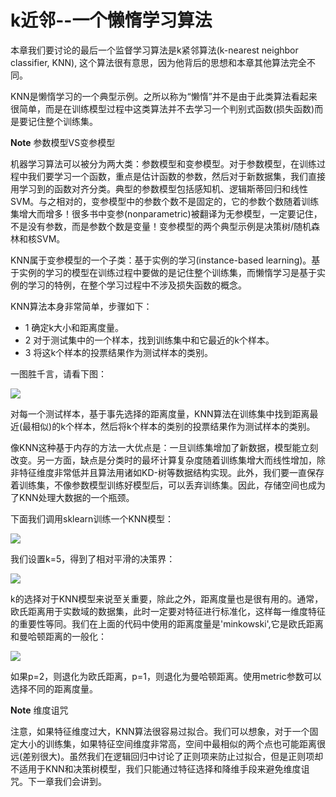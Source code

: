
# k近邻--一个懒惰学习算法

本章我们要讨论的最后一个监督学习算法是k紧邻算法(k-nearest neighbor classifier, KNN), 这个算法很有意思，因为他背后的思想和本章其他算法完全不同。


KNN是懒惰学习的一个典型示例。之所以称为“懒惰”并不是由于此类算法看起来很简单，而是在训练模型过程中这类算法并不去学习一个判别式函数(损失函数)而是要记住整个训练集。


**Note** 参数模型VS变参模型

机器学习算法可以被分为两大类：参数模型和变参模型。对于参数模型，在训练过程中我们要学习一个函数，重点是估计函数的参数，然后对于新数据集，我们直接用学习到的函数对齐分类。典型的参数模型包括感知机、逻辑斯蒂回归和线性SVM。与之相对的，变参模型中的参数个数不是固定的，它的参数个数随着训练集增大而增多！很多书中变参(nonparametric)被翻译为无参模型，一定要记住，不是没有参数，而是参数个数是变量！变参模型的两个典型示例是决策树/随机森林和核SVM。

KNN属于变参模型的一个子类：基于实例的学习(instance-based learning)。基于实例的学习的模型在训练过程中要做的是记住整个训练集，而懒惰学习是基于实例的学习的特例，在整个学习过程中不涉及损失函数的概念。


KNN算法本身非常简单，步骤如下：
* 1 确定k大小和距离度量。
* 2 对于测试集中的一个样本，找到训练集中和它最近的k个样本。
* 3 将这k个样本的投票结果作为测试样本的类别。

一图胜千言，请看下图：



![](https://ooo.0o0.ooo/2016/06/22/576a3afd1bb03.png)



对每一个测试样本，基于事先选择的距离度量，KNN算法在训练集中找到距离最近(最相似)的k个样本，然后将k个样本的类别的投票结果作为测试样本的类别。


像KNN这种基于内存的方法一大优点是：一旦训练集增加了新数据，模型能立刻改变。另一方面，缺点是分类时的最坏计算复杂度随着训练集增大而线性增加，除非特征维度非常低并且算法用诸如KD-树等数据结构实现。此外，我们要一直保存着训练集，不像参数模型训练好模型后，可以丢弃训练集。因此，存储空间也成为了KNN处理大数据的一个瓶颈。


下面我们调用sklearn训练一个KNN模型：















![](https://ooo.0o0.ooo/2016/06/22/576a3fe9eaaa6.png)


我们设置k=5，得到了相对平滑的决策界：

![](https://ooo.0o0.ooo/2016/06/22/576a401c0be9b.png)


k的选择对于KNN模型来说至关重要，除此之外，距离度量也是很有用的。通常，欧氏距离用于实数域的数据集，此时一定要对特征进行标准化，这样每一维度特征的重要性等同。我们在上面的代码中使用的距离度量是'minkowski',它是欧氏距离和曼哈顿距离的一般化：


![](https://ooo.0o0.ooo/2016/06/22/576a40dc59014.png)



如果p=2，则退化为欧氏距离，p=1，则退化为曼哈顿距离。使用metric参数可以选择不同的距离度量。


**Note** 维度诅咒

注意，如果特征维度过大，KNN算法很容易过拟合。我们可以想象，对于一个固定大小的训练集，如果特征空间维度非常高，空间中最相似的两个点也可能距离很远(差别很大)。虽然我们在逻辑回归中讨论了正则项来防止过拟合，但是正则项却不适用于KNN和决策树模型，我们只能通过特征选择和降维手段来避免维度诅咒。下一章我们会讲到。






